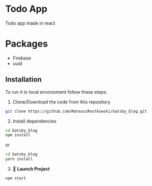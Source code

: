 # Todo App

Todo app made in react


# Packages
- Firebase
- uuid

## **Installation**

To run it in local environment follow these steps:
    
1. Clone/Download the code from this repository

```bash
git clone https://github.com/MateuszRostkowski/Gatsby_blog.git
```

2. Install dependencies 
    
```bash
cd Gatsby_blog
npm install
```

or 

```bash
cd Gatsby_blog
yarn install
```
3. 🚀 **Launch Project**
    
```bash
npm start
```
